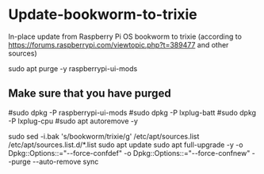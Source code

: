 # Update-bookworm-to-trixie
In-place update from Raspberry Pi OS bookworm to trixie (according to https://forums.raspberrypi.com/viewtopic.php?t=389477 and other sources)

sudo apt purge -y raspberrypi-ui-mods
## Make sure that you have purged
#sudo dpkg -P raspberrypi-ui-mods 
#sudo dpkg -P lxplug-batt
#sudo dpkg -P lxplug-cpu
#sudo apt autoremove -y

sudo sed -i.bak 's/bookworm/trixie/g' /etc/apt/sources.list /etc/apt/sources.list.d/*.list
sudo apt update
sudo apt full-upgrade -y -o Dpkg::Options::="--force-confdef" -o Dpkg::Options::="--force-confnew" --purge --auto-remove
sync
